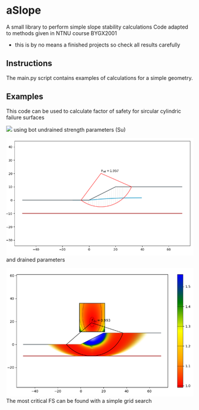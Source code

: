 # aSlope

A small library to perform simple slope stability calculations
Code adapted to methods given in NTNU course BYGX2001
- this is by no means a finished projects so check all results carefully


## Instructions
The main.py script contains examples of calculations for a simple geometry.

## Examples
This code can be used to calculate factor of safety for sircular cylindric failure surfaces

![](https://raw.githubusercontent.com/siggimar/aSlope/blob/main/examples/Single_FS_Su.PNG)
using bot undrained strength parameters (Su)

![](https://raw.githubusercontent.com/siggimar/aSlope/main/examples/Single_FS_a-phi.PNG)
and drained parameters

![](https://raw.githubusercontent.com/siggimar/aSlope/main/examples/ex_2_gridsearch.png)
The most critical FS can be found with a simple grid search
